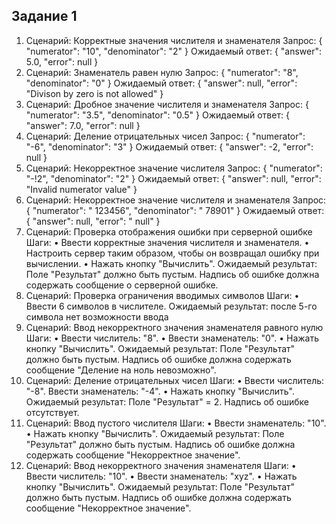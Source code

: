 ## Задание 1

1. Сценарий: Корректные значения числителя и знаменателя 
Запрос: {      "numerator": "10",      "denominator": "2" } 
Ожидаемый ответ: {      "answer": 5.0,      "error": null }
2. Сценарий: Знаменатель равен нулю 
Запрос: {      "numerator": "8",      "denominator": "0" } 
Ожидаемый ответ: {      "answer": null,      "error": "Divison by zero is not allowed" }
3. Сценарий: Дробное значение числителя и знаменателя 
Запрос: {      "numerator": "3.5",      "denominator": "0.5" } 
Ожидаемый ответ: {      "answer": 7.0,      "error": null }
4. Сценарий: Деление отрицательных чисел 
Запрос: {      "numerator": "-6",      "denominator": "3" } 
Ожидаемый ответ: {      "answer": -2,      "error": null }
5. Сценарий: Некорректное значение числителя 
Запрос: {      "numerator": "-!2",      "denominator": "2" } 
Ожидаемый ответ: {      "answer": null,      "error": "Invalid numerator value" }
6. Сценарий: Некорректное значение числителя и знаменателя 
Запрос: {      "numerator": " 123456",      "denominator": " 78901" } 
Ожидаемый ответ: {      "answer": null,      "error": " null" }
7. Сценарий: Проверка отображения ошибки при серверной ошибке 
Шаги: 
•	Ввести корректные значения числителя и знаменателя. 
•	Настроить сервер таким образом, чтобы он возвращал ошибку при вычислении. 
•	Нажать кнопку "Вычислить". 
Ожидаемый результат: Поле "Результат" должно быть пустым. 
Надпись об ошибке должна содержать сообщение о серверной ошибке.
8. Сценарий: Проверка ограничения вводимых символов 
Шаги: 
•	Ввести 6 символов в числителе. 
Ожидаемый результат: после 5-го символа нет возможности ввода
9. Сценарий: Ввод некорректного значения знаменателя равного нулю 
Шаги: 
•	Ввести числитель: "8". 
•	Ввести знаменатель: "0". 
•	Нажать кнопку "Вычислить". 
Ожидаемый результат: Поле "Результат" должно быть пустым. 
Надпись об ошибке должна содержать сообщение "Деление на ноль невозможно".
10. Сценарий: Деление отрицательных чисел
Шаги: 
•	Ввести числитель: "-8". Ввести знаменатель: "-4". 
•	Нажать кнопку "Вычислить". 
Ожидаемый результат: Поле "Результат" = 2. 
Надпись об ошибке отсутствует.
11. Сценарий: Ввод пустого числителя 
Шаги: 
•	Ввести знаменатель: "10". 
•	Нажать кнопку "Вычислить". 
Ожидаемый результат: Поле "Результат" должно быть пустым. 
Надпись об ошибке должна содержать сообщение "Некорректное значение".
12. Сценарий: Ввод некорректного значения знаменателя 
Шаги: 
•	Ввести числитель: "10". 
•	Ввести знаменатель: "xyz". 
•	Нажать кнопку "Вычислить". 
Ожидаемый результат: Поле "Результат" должно быть пустым. 
Надпись об ошибке должна содержать сообщение "Некорректное значение".

